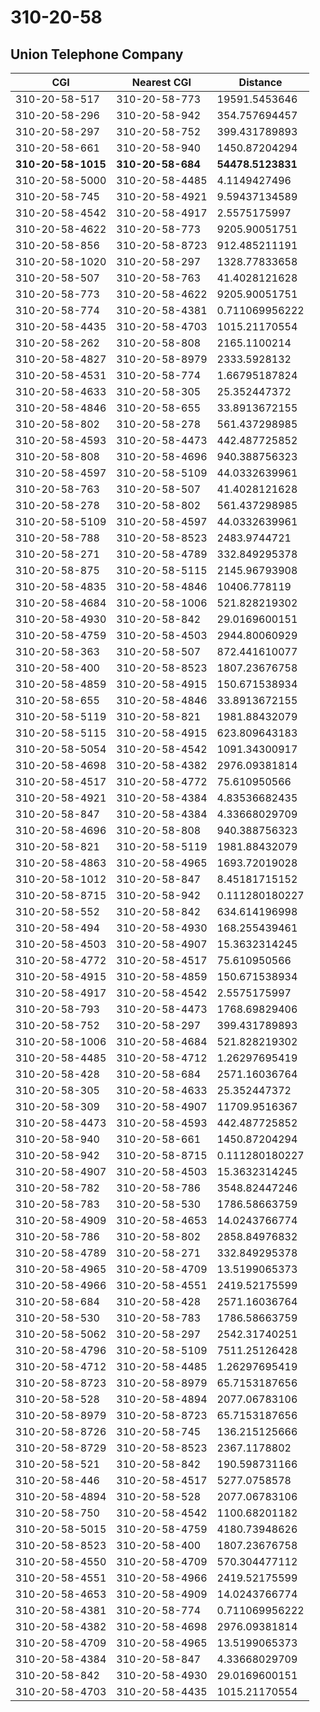 # 310-20-58
## Union Telephone Company


| CGI | Nearest CGI | Distance |
|-----|-------------|----------|
| 310-20-58-517 | 310-20-58-773 | 19591.5453646 |
| 310-20-58-296 | 310-20-58-942 | 354.757694457 |
| 310-20-58-297 | 310-20-58-752 | 399.431789893 |
| 310-20-58-661 | 310-20-58-940 | 1450.87204294 |
| **310-20-58-1015** | **310-20-58-684** | **54478.5123831** |
| 310-20-58-5000 | 310-20-58-4485 | 4.1149427496 |
| 310-20-58-745 | 310-20-58-4921 | 9.59437134589 |
| 310-20-58-4542 | 310-20-58-4917 | 2.5575175997 |
| 310-20-58-4622 | 310-20-58-773 | 9205.90051751 |
| 310-20-58-856 | 310-20-58-8723 | 912.485211191 |
| 310-20-58-1020 | 310-20-58-297 | 1328.77833658 |
| 310-20-58-507 | 310-20-58-763 | 41.4028121628 |
| 310-20-58-773 | 310-20-58-4622 | 9205.90051751 |
| 310-20-58-774 | 310-20-58-4381 | 0.711069956222 |
| 310-20-58-4435 | 310-20-58-4703 | 1015.21170554 |
| 310-20-58-262 | 310-20-58-808 | 2165.1100214 |
| 310-20-58-4827 | 310-20-58-8979 | 2333.5928132 |
| 310-20-58-4531 | 310-20-58-774 | 1.66795187824 |
| 310-20-58-4633 | 310-20-58-305 | 25.352447372 |
| 310-20-58-4846 | 310-20-58-655 | 33.8913672155 |
| 310-20-58-802 | 310-20-58-278 | 561.437298985 |
| 310-20-58-4593 | 310-20-58-4473 | 442.487725852 |
| 310-20-58-808 | 310-20-58-4696 | 940.388756323 |
| 310-20-58-4597 | 310-20-58-5109 | 44.0332639961 |
| 310-20-58-763 | 310-20-58-507 | 41.4028121628 |
| 310-20-58-278 | 310-20-58-802 | 561.437298985 |
| 310-20-58-5109 | 310-20-58-4597 | 44.0332639961 |
| 310-20-58-788 | 310-20-58-8523 | 2483.9744721 |
| 310-20-58-271 | 310-20-58-4789 | 332.849295378 |
| 310-20-58-875 | 310-20-58-5115 | 2145.96793908 |
| 310-20-58-4835 | 310-20-58-4846 | 10406.778119 |
| 310-20-58-4684 | 310-20-58-1006 | 521.828219302 |
| 310-20-58-4930 | 310-20-58-842 | 29.0169600151 |
| 310-20-58-4759 | 310-20-58-4503 | 2944.80060929 |
| 310-20-58-363 | 310-20-58-507 | 872.441610077 |
| 310-20-58-400 | 310-20-58-8523 | 1807.23676758 |
| 310-20-58-4859 | 310-20-58-4915 | 150.671538934 |
| 310-20-58-655 | 310-20-58-4846 | 33.8913672155 |
| 310-20-58-5119 | 310-20-58-821 | 1981.88432079 |
| 310-20-58-5115 | 310-20-58-4915 | 623.809643183 |
| 310-20-58-5054 | 310-20-58-4542 | 1091.34300917 |
| 310-20-58-4698 | 310-20-58-4382 | 2976.09381814 |
| 310-20-58-4517 | 310-20-58-4772 | 75.610950566 |
| 310-20-58-4921 | 310-20-58-4384 | 4.83536682435 |
| 310-20-58-847 | 310-20-58-4384 | 4.33668029709 |
| 310-20-58-4696 | 310-20-58-808 | 940.388756323 |
| 310-20-58-821 | 310-20-58-5119 | 1981.88432079 |
| 310-20-58-4863 | 310-20-58-4965 | 1693.72019028 |
| 310-20-58-1012 | 310-20-58-847 | 8.45181715152 |
| 310-20-58-8715 | 310-20-58-942 | 0.111280180227 |
| 310-20-58-552 | 310-20-58-842 | 634.614196998 |
| 310-20-58-494 | 310-20-58-4930 | 168.255439461 |
| 310-20-58-4503 | 310-20-58-4907 | 15.3632314245 |
| 310-20-58-4772 | 310-20-58-4517 | 75.610950566 |
| 310-20-58-4915 | 310-20-58-4859 | 150.671538934 |
| 310-20-58-4917 | 310-20-58-4542 | 2.5575175997 |
| 310-20-58-793 | 310-20-58-4473 | 1768.69829406 |
| 310-20-58-752 | 310-20-58-297 | 399.431789893 |
| 310-20-58-1006 | 310-20-58-4684 | 521.828219302 |
| 310-20-58-4485 | 310-20-58-4712 | 1.26297695419 |
| 310-20-58-428 | 310-20-58-684 | 2571.16036764 |
| 310-20-58-305 | 310-20-58-4633 | 25.352447372 |
| 310-20-58-309 | 310-20-58-4907 | 11709.9516367 |
| 310-20-58-4473 | 310-20-58-4593 | 442.487725852 |
| 310-20-58-940 | 310-20-58-661 | 1450.87204294 |
| 310-20-58-942 | 310-20-58-8715 | 0.111280180227 |
| 310-20-58-4907 | 310-20-58-4503 | 15.3632314245 |
| 310-20-58-782 | 310-20-58-786 | 3548.82447246 |
| 310-20-58-783 | 310-20-58-530 | 1786.58663759 |
| 310-20-58-4909 | 310-20-58-4653 | 14.0243766774 |
| 310-20-58-786 | 310-20-58-802 | 2858.84976832 |
| 310-20-58-4789 | 310-20-58-271 | 332.849295378 |
| 310-20-58-4965 | 310-20-58-4709 | 13.5199065373 |
| 310-20-58-4966 | 310-20-58-4551 | 2419.52175599 |
| 310-20-58-684 | 310-20-58-428 | 2571.16036764 |
| 310-20-58-530 | 310-20-58-783 | 1786.58663759 |
| 310-20-58-5062 | 310-20-58-297 | 2542.31740251 |
| 310-20-58-4796 | 310-20-58-5109 | 7511.25126428 |
| 310-20-58-4712 | 310-20-58-4485 | 1.26297695419 |
| 310-20-58-8723 | 310-20-58-8979 | 65.7153187656 |
| 310-20-58-528 | 310-20-58-4894 | 2077.06783106 |
| 310-20-58-8979 | 310-20-58-8723 | 65.7153187656 |
| 310-20-58-8726 | 310-20-58-745 | 136.215125666 |
| 310-20-58-8729 | 310-20-58-8523 | 2367.1178802 |
| 310-20-58-521 | 310-20-58-842 | 190.598731166 |
| 310-20-58-446 | 310-20-58-4517 | 5277.0758578 |
| 310-20-58-4894 | 310-20-58-528 | 2077.06783106 |
| 310-20-58-750 | 310-20-58-4542 | 1100.68201182 |
| 310-20-58-5015 | 310-20-58-4759 | 4180.73948626 |
| 310-20-58-8523 | 310-20-58-400 | 1807.23676758 |
| 310-20-58-4550 | 310-20-58-4709 | 570.304477112 |
| 310-20-58-4551 | 310-20-58-4966 | 2419.52175599 |
| 310-20-58-4653 | 310-20-58-4909 | 14.0243766774 |
| 310-20-58-4381 | 310-20-58-774 | 0.711069956222 |
| 310-20-58-4382 | 310-20-58-4698 | 2976.09381814 |
| 310-20-58-4709 | 310-20-58-4965 | 13.5199065373 |
| 310-20-58-4384 | 310-20-58-847 | 4.33668029709 |
| 310-20-58-842 | 310-20-58-4930 | 29.0169600151 |
| 310-20-58-4703 | 310-20-58-4435 | 1015.21170554 |
